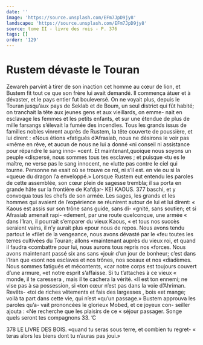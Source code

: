```yaml
---
date: ''
image: 'https://source.unsplash.com/EFm7JpD9jy8'
landscape: 'https://source.unsplash.com/EFm7JpD9jy8'
source: tome II - livre des rois - P. 376
tags: []
order: '129'
---
```


# Rustem dévaste le Touran

Zewareh parvint à tirer de son inaction cet homme au cœur de lion, et Bustem fit tout ce que son frère lui avait demandé. Il commença àtuer et à dévaster,
et le pays entier fut bouleversé. On ne voyait plus, depuis le Touran jusqu’aux pays de Seklab et de Boum, un seul district qui fût habité; on tranchait
la tête aux jeunes gens et aux vieillards, on emme- nait en esclavage les femmes et les petits enfants, et sur une étendue de plus de mille farsangs s’élevait
la fumée des incendies. Tous les grands issus de familles nobles vinrent auprès de Rustem, la tête couverte de poussière, et lui dirent : «Nous étions «fatigués d’Afrasiab, nous ne désirons le voir pas
«même en rêve, et aucun de nous ne lui a donné
«ni conseil ni assistance pour répandre le sang inno- «cent. Et maintenant,quoique nous soyons un peuple «dispersé, nous sommes tous tes esclaves ; et puisque
«tu es le maître, ne verse pas le sang innocent, ne «lutte pas contre le ciel qui tourne. Personne ne «sait où se trouve ce roi, ni s’il est. en vie ou si la
«queue du dragon l’a enveloppé.»
Lorsque Rustem eut entendu les paroles de cette assemblée, son cœur plein de sagesse trembla; il sa porta en grande hâte sur la frontière de Kafdjar-
KEI KAOUS. 377 baschi, et y convoqua tous les chefs de son armée.
Les sages, les grands et les hommes qui avaient de l’expérience se réunirent autour de lui et lui dirent:
« Kaous est assis sur son trône sans guide, sans di- «gnité, sans soutien; et si Afrasiab amenait rapi- «dement, par une route quelconque, une armée
« dans l’Iran, il pourrait s’emparer du vieux Kaous,
« et tous nos succès seraient vains, il n’y aurait plus «pour nous de repos. Nous avons tendu partout le «filet de la vengeance, nous avons dévasté par le «feu toutes les terres cultivées du Touran; allons «maintenant auprès du vieux roi, et quand il faudra «combattre pour lui, nous aurons tous repris nos
«forces. Nous avons maintenant passé six ans sans «jouir d’un jour de bonheur; c’est dans l’Iran que
«sont nos esclaves et nos trônes, nos sceaux et nos «diadèmes. Nous sommes fatigués et mécontents,
«car notre corps est toujours couvert d’une armure, «et notre esprit s’affaisse. Si tu t’attaches à ce vieux
« monde, il te caressera , mais il te cachera la vérité. «Il est ton ennemi; ne vise pas à sa possession, si «ton cœur n’est pas dans la voie d’Ahriman. Revêts-
«toi de riches vêtements et fais des largesses , bois «et mange; voilà ta part dans cette vie, qui n’est «qu’un passage.» Bustem approuva les paroles qu’a-
vait prononcées le glorieux Mobed, et ce joyeux con- seiller ajouta : «Ne recherche que les plaisirs de ce « séjour passager. Songe quels seront tes compagnons 33.
’C

378 LE LIVRE DES BOIS.
«quand tu seras sous terre, et combien tu regret- « teras alors les biens dont tu n’auras pas joui.»
